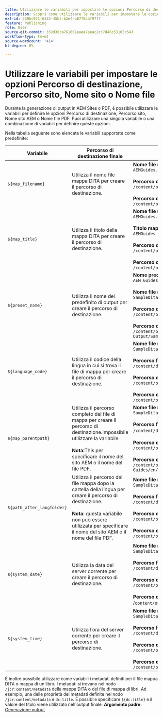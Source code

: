 ```yaml
---
title: Utilizzare le variabili per impostare le opzioni Percorso di destinazione, Percorso sito, Nome sito o Nome file
description: Scopri come utilizzare le variabili per impostare le opzioni Percorso di destinazione, Nome sito o Nome file. Conoscere le variabili pronte all’uso supportate in AEM Guides.
exl-id: 3396c971-6332-45b5-b2ef-b07f0abf97f7
feature: Publishing
role: User
source-git-commit: 358d38ca761661eaee7aeac2cc7d46c53105c543
workflow-type: tm+mt
source-wordcount: '414'
ht-degree: 0%

---
```


# Utilizzare le variabili per impostare le opzioni Percorso di destinazione, Percorso sito, Nome sito o Nome file


Durante la generazione di output in AEM Sites o PDF, è possibile utilizzare le variabili per definire le opzioni Percorso di destinazione, Percorso sito, Nome sito AEM o Nome file PDF. Puoi utilizzare una singola variabile o una combinazione di variabili per definire queste opzioni.

Nella tabella seguente sono elencate le variabili supportate come predefinite:

| Variabile | Percorso di destinazione finale | Esempio |
| --- | --- | --- |
| `${map_filename}` | Utilizza il nome file mappa DITA per creare il percorso di destinazione. | **Nome file mappa DITA**:<br>`AEMGuides.ditamap`<br><br>**Percorso di destinazione** configurato come:<br>`/content/output/sites/${map_filename}`<br><br>**Percorso di output finale**:<br>`/content/output/sites/aemGuides/AEMGuides.html` |
| `${map_title}` | Utilizza il titolo della mappa DITA per creare il percorso di destinazione. | **Nome file mappa DITA**:<br>`AEMGuides.ditamap`<br><br>**Titolo mappa DITA**:<br>`AEMGuides`<br><br>**Percorso destinazione** configurato come:<br>`/content/output/sites/${map_title}`<br><br>**Percorso output finale**:<br>`/content/output/sites/AEMGuides/AEMGuides.html` |
| `${preset_name}` | Utilizza il nome del predefinito di output per creare il percorso di destinazione. | **Nome predefinito di output**:<br>`AEM Guides PDF Output`<br><br>**Nome file mappa DITA**:<br>`SampleDita.ditamap`<br><br>**Percorso di destinazione** configurato come:<br>`/content/output/sites/${preset_name}`<br><br>**Percorso di output finale**:<br>`/content/output/sites/AEM Guides PDF Output/SampleDita.html` |
| `${language_code}` | Utilizza il codice della lingua in cui si trova il file di mappa per creare il percorso di destinazione. | **Nome file mappa DITA**:<br>`SampleDita.ditamap`<br><br>**Percorso file mappa DITA**:<br>`/content/dam/projects/AEM-Guides/en/user-guide/`<br><br>**Percorso destinazione** configurato come:<br>`/content/output/sites/${language_code}`<br><br>**Percorso output finale**:<br>`/content/output/sites/en/SampleDita.html` |
| `${map_parentpath}` | Utilizza il percorso completo del file di mappa per creare il percorso di destinazione.Impossibile utilizzare la variabile <br><br>**Nota**:This per specificare il nome del sito AEM o il nome del file PDF. | **Nome file mappa DITA**:<br>`SampleDita.ditamap`<br><br>**Percorso file mappa DITA**:<br>`/content/dam/projects/AEM-Guides/en/user-guide`/<br><br>**Percorso destinazione** configurato come:<br>`/content/output/sites/${map_parentpath}`<br><br>**Percorso output finale**:<br>`/content/output/sites/content/dam/projects/AEM-Guides/en/user-guide/SampleDita.html` |
| `${path_after_langfolder}` | Utilizza il percorso del file mappa dopo la cartella della lingua per creare il percorso di destinazione.<br><br>**Nota**: questa variabile non può essere utilizzata per specificare il nome del sito AEM o il nome del file PDF. | **Nome file mappa DITA**:<br>`SampleDita.ditamap`<br><br>**Percorso file mappa DITA**:<br>`/content/dam/projects/AEM-Guides/en/user-guide/`<br><br>**Percorso destinazione** configurato come:<br>`/content/output/sites/${path\_after\_langfolder}`<br><br>**Percorso output finale**:<br>`/content/output/sites/user-guide/SampleDita.html` |
| `${system_date}` | Utilizza la data del server corrente per creare il percorso di destinazione. | **Nome file mappa DITA**: <br> `SampleDita.ditamap` <br><br> **Percorso file mappa DITA:** <br> `/content/dam/projects/AEM-Guides/en/user-guide/` <br><br> **Percorso di destinazione** configurato come: <br> `/content/output/sites/${system_date}` <br> <br> **Percorso di output finale:** <br> /`content/output/sites/08252023/SampleDita.html` |
| `${system_time}` | Utilizza l’ora del server corrente per creare il percorso di destinazione. | **Nome file mappa DITA:** <br>`SampleDita.ditamap` <br> <br> **Percorso file mappa DITA:** <br>`/content/dam/projects/AEM-Guides/en/user-guide/` <br><Br>**Percorso di destinazione** configurato come: <br> `/content/output/sites/${system_time}`<br><br>**Percorso di output finale:**<br>`/content/output/sites/055612/SampleDita.html` |

È inoltre possibile utilizzare come variabili i metadati definiti per il file mappa DITA o mappa di un libro. I metadati si trovano nel nodo `/jcr:content/metadata` della mappa DITA o del file di mappa di libri. Ad esempio, una delle proprietà dei metadati definite nel nodo `/jcr:content/metadata` è `dc:title`. È possibile specificare `${dc:title}` e il valore del titolo viene utilizzato nell&#39;output finale.
**Argomento padre:**[ Generazione output](generate-output.md)
